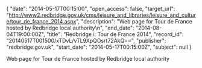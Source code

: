 {
  "date": "2014-05-17T00:15:00", 
  "open_access": false, 
  "target_url": "http://www2.redbridge.gov.uk/cms/leisure_and_libraries/leisure_and_culture/tour_de_france_2014.aspx", 
  "description": "Web page for Tour de France hosted by Redbridge local authority\n", 
  "end_date": "2014-08-04T19:00:00Z", 
  "title": "Redbridge i: Tour de France 2014", 
  "record_id": "20140517T001500/xTDvL/vTL9XpQOsrt72AkQ==", 
  "publisher": "redbridge.gov.uk", 
  "start_date": "2014-05-17T00:15:00Z", 
  "subject": null
}

Web page for Tour de France hosted by Redbridge local authority
